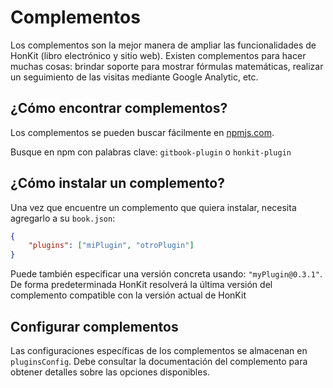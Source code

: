 # Complementos

Los complementos son la mejor manera de ampliar las funcionalidades de HonKit (libro electrónico y sitio web). Existen complementos para hacer muchas cosas: brindar soporte para mostrar fórmulas matemáticas, realizar un seguimiento de las visitas mediante Google Analytic, etc.

## ¿Cómo encontrar complementos?

Los complementos se pueden buscar fácilmente en [npmjs.com](https://www.npmjs.com/).

Busque en npm con palabras clave: `gitbook-plugin` o `honkit-plugin`

## ¿Cómo instalar un complemento?

Una vez que encuentre un complemento que quiera instalar, necesita agregarlo a su `book.json`:

```json
{
    "plugins": ["miPlugin", "otroPlugin"]
}
```

Puede también especificar una versión concreta usando: `"myPlugin@0.3.1"`. De forma predeterminada HonKit resolverá la última versión del complemento compatible con la versión actual de HonKit

## Configurar complementos

Las configuraciones específicas de los complementos se almacenan en `pluginsConfig`. Debe consultar la documentación del complemento para obtener detalles sobre las opciones disponibles.
